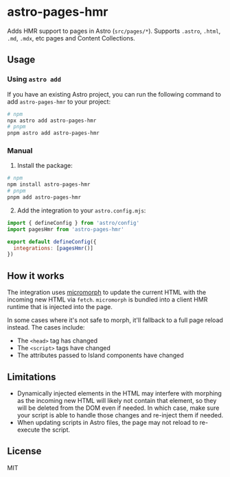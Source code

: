 # astro-pages-hmr

Adds HMR support to pages in Astro (`src/pages/*`). Supports `.astro`, `.html`, `.md`, `.mdx`, etc pages and Content Collections.

## Usage

### Using `astro add`

If you have an existing Astro project, you can run the following command to add `astro-pages-hmr` to your project:

```bash
# npm
npx astro add astro-pages-hmr
# pnpm
pnpm astro add astro-pages-hmr
```

### Manual

1. Install the package:

```bash
# npm
npm install astro-pages-hmr
# pnpm
pnpm add astro-pages-hmr
```

2. Add the integration to your `astro.config.mjs`:

```js
import { defineConfig } from 'astro/config'
import pagesHmr from 'astro-pages-hmr'

export default defineConfig({
  integrations: [pagesHmr()]
})
```

## How it works

The integration uses [micromorph](https://github.com/natemoo-re/micromorph) to update the current HTML with the incoming new HTML via `fetch`. `micromorph` is bundled into a client HMR runtime that is injected into the page.

In some cases where it's not safe to morph, it'll fallback to a full page reload instead. The cases include:

- The `<head>` tag has changed
- The `<script>` tags have changed
- The attributes passed to Island components have changed

## Limitations

- Dynamically injected elements in the HTML may interfere with morphing as the incoming new HTML will likely not contain that element, so they will be deleted from the DOM even if needed. In which case, make sure your script is able to handle those changes and re-inject them if needed. <!-- Introduce a new event? Borrow View Transition event? -->
- When updating scripts in Astro files, the page may not reload to re-execute the script.

## License

MIT
